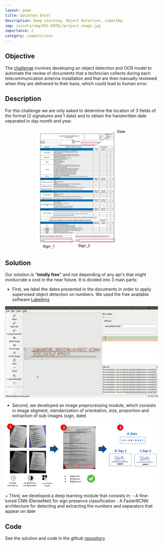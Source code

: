 ```yaml
---
layout: page
title: Datathon Entel
description: Deep Learning, Object Detection, LabelImg 
img: /assets/img/DSC-ENTEL/project_image.jpg
importance: 2
category: competitions
---
```


## Objective

The [challenge](https://www.kaggle.com/c/datathon-entel-2021-reto1/data) involves developing an object detection and OCR model to automate the review of documents that a technician collects during each telecommunication antenna installation and that are then manually reviewed when they are delivered to their base, which could lead to human error.
    
## Description

For this challenge we are only asked to determine the location of 3 fields of the format (2 signatures and 1 date) and to obtain the handwritten date separated in day month and year.

<p align="center">
    <img src="/assets/img/DSC-ENTEL/data_locations.jpeg"
     width="300" height="400"/>
</p>


## Solution

Our solution is "**totally free**" and not depending of any api's that might involucrate a cost in the near future. It is divided into 3 main parts:
+ First, we label the dates presented in the documents in order to apply supervised object detection on numbers. We used the free available software [LabelImg](https://github.com/tzutalin/labelImg)

<p align="center">
    <img src="/assets/img/DSC-ENTEL/labeling.gif" 
     width="600" height="300"/>
</p>

+ Second, we developed an image preprocessing module, which consists in image aligment, standarization of orientation, size, proportion and extraction of sub-images (sign, date)
<p align="center">
    <img src="/assets/img/DSC-ENTEL/preprocessing.png" 
     width="600"/>
</p>
+ Third, we developed a deep learning module that consists in:
    - A fine-tuned CNN (DenseNet) for sign presence classification
    - A FasterRCNN architecture for detecting and extracting the numbers and separators that appear on date
         

## Code
See the solution and code in the github [repository](https://github.com/williamberrios/Datathon-Entel-Object-Detection)